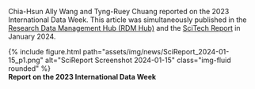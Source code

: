 Chia-Hsun Ally Wang and Tyng-Ruey Chuang reported on the 2023 International Data Week. This article was simultaneously published in the [Research Data Management Hub (RDM Hub)](https://rdm.depositar.io/zh_TW/news/20240115-InternationalDataWeek) and the [SciTech Report](https://www.scimonth.com.tw/archives/8763) in January 2024.

<div class="row">
    <div class="col-sm mt-3 mt-md-0">
        {% include figure.html path="assets/img/news/SciReport_2024-01-15_p1.png" alt="SciReport Screenshot 2024-01-15" class="img-fluid rounded" %}
    </div>
</div>
<div class="caption">
    <b>Report on the 2023 International Data Week</b>
</div>
